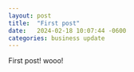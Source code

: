 ```yaml
---
layout: post
title:  "First post"
date:   2024-02-18 10:07:44 -0600
categories: business update
---
```


First post! wooo!